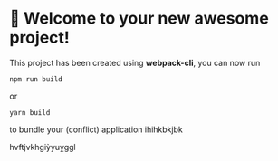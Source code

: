 # 🚀 Welcome to your new awesome project!

This project has been created using **webpack-cli**, you can now run

```
npm run build
```

or

```
yarn build
```

to bundle your (conflict) application
ihihkbkjbk

hvftjvkhgiỳyuỵggl
